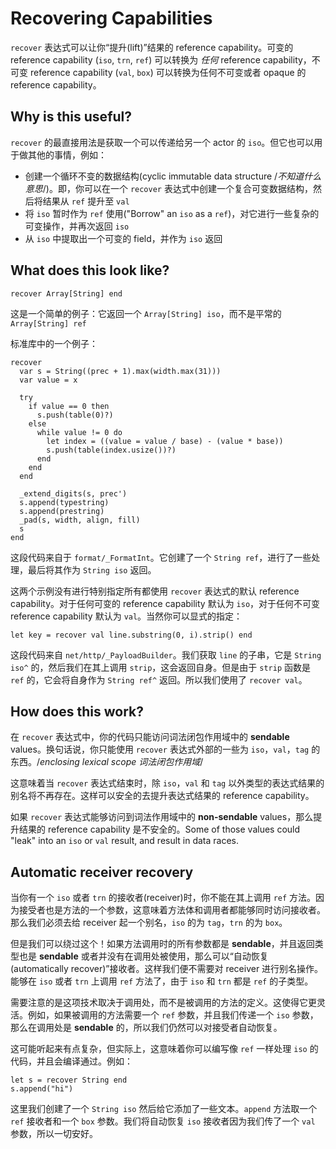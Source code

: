 # Recovering Capabilities

`recover` 表达式可以让你“提升(lift)”结果的 reference capability。可变的 reference capability (`iso`, `trn`, `ref`) 可以转换为 _任何_ reference capability，不可变 reference capability (`val`, `box`) 可以转换为任何不可变或者 opaque 的 reference capability。

## Why is this useful?

`recover` 的最直接用法是获取一个可以传递给另一个 actor 的 `iso`。但它也可以用于做其他的事情，例如：

* 创建一个循环不变的数据结构(cyclic immutable data structure /*不知道什么意思*/)。即，你可以在一个 `recover` 表达式中创建一个复合可变数据结构，然后将结果从 `ref` 提升至 `val`
* 将 `iso` 暂时作为 `ref` 使用("Borrow" an `iso` as a `ref`)，对它进行一些复杂的可变操作，并再次返回 `iso`
* 从 `iso` 中提取出一个可变的 field，并作为 `iso` 返回

## What does this look like?

```pony
recover Array[String] end
```

这是一个简单的例子：它返回一个 `Array[String] iso`，而不是平常的 `Array[String] ref`

标准库中的一个例子：

```pony
recover
  var s = String((prec + 1).max(width.max(31)))
  var value = x

  try
    if value == 0 then
      s.push(table(0)?)
    else
      while value != 0 do
        let index = ((value = value / base) - (value * base))
        s.push(table(index.usize())?)
      end
    end
  end

  _extend_digits(s, prec')
  s.append(typestring)
  s.append(prestring)
  _pad(s, width, align, fill)
  s
end
```

这段代码来自于 `format/_FormatInt`。它创建了一个 `String ref`，进行了一些处理，最后将其作为 `String iso` 返回。

这两个示例没有进行特别指定所有都使用 `recover` 表达式的默认 reference capability。对于任何可变的 reference capability 默认为 `iso`，对于任何不可变 reference capability 默认为 `val`。当然你可以显式的指定：

```pony
let key = recover val line.substring(0, i).strip() end
```

这段代码来自 `net/http/_PayloadBuilder`。我们获取 `line` 的子串，它是 `String iso^` 的，然后我们在其上调用 `strip`，这会返回自身。但是由于 `strip` 函数是 `ref` 的，它会将自身作为 `String ref^` 返回。所以我们使用了 `recover val`。

## How does this work?

在 `recover` 表达式中，你的代码只能访问词法闭包作用域中的 __sendable__ values。换句话说，你只能使用 `recover` 表达式外部的一些为 `iso`，`val`，`tag` 的东西。/*enclosing lexical scope 词法闭包作用域*/

这意味着当 `recover` 表达式结束时，除 `iso`，`val` 和 `tag` 以外类型的表达式结果的别名将不再存在。这样可以安全的去提升表达式结果的 reference capability。

如果 `recover` 表达式能够访问到词法作用域中的 __non-sendable__ values，那么提升结果的 reference capability 是不安全的。Some of those values could "leak" into an `iso` or `val` result, and result in data races.

## Automatic receiver recovery

当你有一个 `iso` 或者 `trn` 的接收者(receiver)时，你不能在其上调用 `ref` 方法。因为接受者也是方法的一个参数，这意味着方法体和调用者都能够同时访问接收者。那么我们必须去给 receiver 起一个别名，`iso` 的为 `tag`，`trn` 的为 `box`。

但是我们可以绕过这个！如果方法调用时的所有参数都是 __sendable__，并且返回类型也是 __sendable__ 或者并没有在调用处被使用，那么可以“自动恢复(automatically recover)”接收者。这样我们便不需要对 receiver 进行别名操作。能够在 `iso` 或者 `trn` 上调用 `ref` 方法了，由于 `iso` 和 `trn` 都是 `ref` 的子类型。

需要注意的是这项技术取决于调用处，而不是被调用的方法的定义。这使得它更灵活。例如，如果被调用的方法需要一个 `ref` 参数，并且我们传递一个 `iso` 参数，那么在调用处是 __sendable__ 的，所以我们仍然可以对接受者自动恢复。

这可能听起来有点复杂，但实际上，这意味着你可以编写像 `ref` 一样处理 `iso` 的代码，并且会编译通过。例如：

```pony
let s = recover String end
s.append("hi")
```

这里我们创建了一个 `String iso` 然后给它添加了一些文本。`append` 方法取一个 `ref` 接收者和一个 `box` 参数。我们将自动恢复 `iso` 接收者因为我们传了一个 `val` 参数，所以一切安好。
